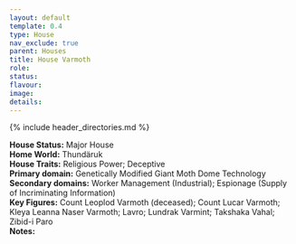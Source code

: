 ```yaml
---
layout: default
template: 0.4
type: House
nav_exclude: true
parent: Houses
title: House Varmoth
role: 
status: 
flavour: 
image: 
details:
---
```


{% include header_directories.md %}  

**House Status:** Major House  
**Home World:** Thundäruk  
**House Traits:** Religious Power; Deceptive  
**Primary domain:** Genetically Modified Giant Moth Dome Technology  
**Secondary domains:** Worker Management (Industrial); Espionage (Supply of Incriminating Information)  
**Key Figures:** Count Leoplod Varmoth (deceased); Count Lucar Varmoth; Kleya Leanna Naser Varmoth; Lavro; Lundrak Varmint; Takshaka Vahal; Zibid-i Paro  
**Notes:**